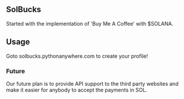 ## SolBucks
Started with the implementation of 'Buy Me A Coffee' with $SOLANA.

## Usage
Goto solbucks.pythonanywhere.com to create your profile!

### Future
Our future plan is to provide API support to the third party websites and make it easier for anybody to accept the payments in SOL.

